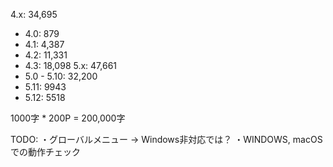 4.x: 34,695
 - 4.0: 879
 - 4.1: 4,387
 - 4.2: 11,331
 - 4.3: 18,098
5.x: 47,661
 - 5.0 - 5.10: 32,200
 - 5.11: 9943
 - 5.12: 5518

1000字 * 200P = 200,000字

TODO:
・グローバルメニュー -> Windows非対応では？
・WINDOWS, macOSでの動作チェック